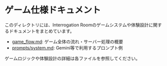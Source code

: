 # ゲーム仕様ドキュメント

このディレクトリには、Interrogation Roomのゲームシステムや体験設計に関するドキュメントをまとめています。

- [game_flow.md](./flow.md): ゲーム全体の流れ・サーバー処理の概要
- [prompts/system.md](./prompts/system.md): Gemini等で利用するプロンプト例

ゲームロジックや体験設計の詳細は各ファイルを参照してください。